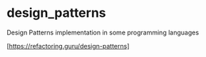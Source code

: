 # design_patterns
Design Patterns implementation in some programming languages

[https://refactoring.guru/design-patterns]